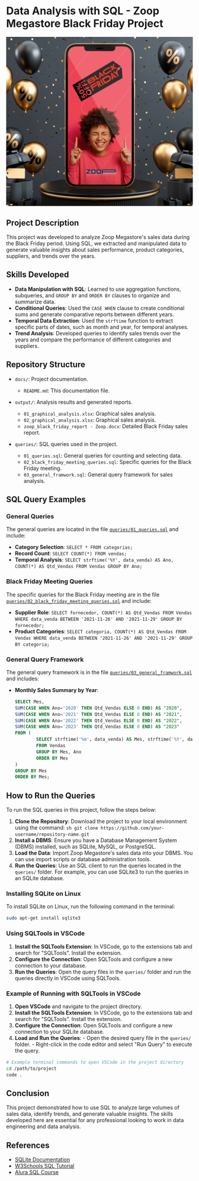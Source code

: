 # Data Analysis with SQL - Zoop Megastore Black Friday Project

![Zoop Megastore](image.png)

## Project Description

This project was developed to analyze Zoop Megastore's sales data during the Black Friday period. Using SQL, we extracted and manipulated data to generate valuable insights about sales performance, product categories, suppliers, and trends over the years.

## Skills Developed

- **Data Manipulation with SQL**: Learned to use aggregation functions, subqueries, and `GROUP BY` and `ORDER BY` clauses to organize and summarize data.
- **Conditional Queries**: Used the `CASE WHEN` clause to create conditional sums and generate comparative reports between different years.
- **Temporal Data Extraction**: Used the `strftime` function to extract specific parts of dates, such as month and year, for temporal analyses.
- **Trend Analysis**: Developed queries to identify sales trends over the years and compare the performance of different categories and suppliers.

## Repository Structure

- `docs/`: Project documentation.
    - `README.md`: This documentation file.

- `output/`: Analysis results and generated reports.
    - `01_graphical_analysis.xlsx`: Graphical sales analysis.
    - `02_graphical_analysis.xlsx`: Graphical sales analysis.
    - `zoop_black_friday_report - Zoop.docx`: Detailed Black Friday sales report.

- `queries/`: SQL queries used in the project.
    - `01_queries.sql`: General queries for counting and selecting data.
    - `02_black_friday_meeting_queries.sql`: Specific queries for the Black Friday meeting.
    - `03_general_framwork.sql`: General query framework for sales analysis.

## SQL Query Examples

### General Queries

The general queries are located in the file [`queries/01_queries.sql`](queries/01_queries.sql) and include:
- **Category Selection**: `SELECT * FROM categorias;`
- **Record Count**: `SELECT COUNT(*) FROM vendas;`
- **Temporal Analysis**: `SELECT strftime('%Y', data_venda) AS Ano, COUNT(*) AS Qtd_Vendas FROM Vendas GROUP BY Ano;`

### Black Friday Meeting Queries

The specific queries for the Black Friday meeting are in the file [`queries/02_black_friday_meeting_queries.sql`](queries/02_black_friday_meeting_queries.sql) and include:
- **Supplier Role**: `SELECT fornecedor, COUNT(*) AS Qtd_Vendas FROM Vendas WHERE data_venda BETWEEN '2021-11-26' AND '2021-11-29' GROUP BY fornecedor;`
- **Product Categories**: `SELECT categoria, COUNT(*) AS Qtd_Vendas FROM Vendas WHERE data_venda BETWEEN '2021-11-26' AND '2021-11-29' GROUP BY categoria;`

### General Query Framework

The general query framework is in the file [`queries/03_general_framwork.sql`](queries/03_general_framwork.sql) and includes:
- **Monthly Sales Summary by Year**:
    ```sql
    SELECT Mes,
    SUM(CASE WHEN Ano='2020' THEN Qtd_Vendas ELSE 0 END) AS "2020",
    SUM(CASE WHEN Ano='2021' THEN Qtd_Vendas ELSE 0 END) AS "2021",
    SUM(CASE WHEN Ano='2022' THEN Qtd_Vendas ELSE 0 END) AS "2022",
    SUM(CASE WHEN Ano='2023' THEN Qtd_Vendas ELSE 0 END) AS "2023"
    FROM (
            SELECT strftime('%m', data_venda) AS Mes, strftime('%Y', data_venda) AS Ano, COUNT(*) AS Qtd_Vendas
            FROM Vendas
            GROUP BY Mes, Ano
            ORDER BY Mes
    )
    GROUP BY Mes
    ORDER BY Mes;
    ```

## How to Run the Queries

To run the SQL queries in this project, follow the steps below:

1. **Clone the Repository**: Download the project to your local environment using the command:
        ```sh
        git clone https://github.com/your-username/repository-name.git
        ```
2. **Install a DBMS**: Ensure you have a Database Management System (DBMS) installed, such as SQLite, MySQL, or PostgreSQL.
3. **Load the Data**: Import Zoop Megastore's sales data into your DBMS. You can use import scripts or database administration tools.
4. **Run the Queries**: Use an SQL client to run the queries located in the `queries/` folder. For example, you can use SQLite3 to run the queries in an SQLite database.

### Installing SQLite on Linux

To install SQLite on Linux, run the following command in the terminal:

```sh
sudo apt-get install sqlite3
```

### Using SQLTools in VSCode

1. **Install the SQLTools Extension**: In VSCode, go to the extensions tab and search for "SQLTools". Install the extension.
2. **Configure the Connection**: Open SQLTools and configure a new connection to your database.
3. **Run the Queries**: Open the query files in the `queries/` folder and run the queries directly in VSCode using SQLTools.

### Example of Running with SQLTools in VSCode

1. **Open VSCode** and navigate to the project directory.
2. **Install the SQLTools Extension**: In VSCode, go to the extensions tab and search for "SQLTools". Install the extension.
3. **Configure the Connection**: Open SQLTools and configure a new connection to your SQLite database.
4. **Load and Run the Queries**:
        - Open the desired query file in the `queries/` folder.
        - Right-click in the code editor and select "Run Query" to execute the query.

```sh
# Example terminal commands to open VSCode in the project directory
cd /path/to/project
code .
```

## Conclusion

This project demonstrated how to use SQL to analyze large volumes of sales data, identify trends, and generate valuable insights. The skills developed here are essential for any professional looking to work in data engineering and data analysis.

## References

- [SQLite Documentation](https://www.sqlite.org/docs.html)
- [W3Schools SQL Tutorial](https://www.w3schools.com/sql/)
- [Alura SQL Course](https://www.alura.com.br/curso-online-sql)